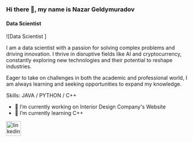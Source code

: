 ### Hi there 👋, my name is Nazar Geldymuradov
#### Data Scientist 
![Data Scientist ]

I am a data scientist with a passion for solving complex problems and driving innovation. I thrive in disruptive fields like AI and cryptocurrency, constantly exploring new technologies and their potential to reshape industries.

Eager to take on challenges in both the academic and professional world, I am always learning and seeking opportunities to expand my knowledge. 

Skills: JAVA / PYTHON / C++

- 🔭 I’m currently working on Interior Design Company's Website 
- 🌱 I’m currently learning C++ 


[<img src='https://cdn.jsdelivr.net/npm/simple-icons@3.0.1/icons/linkedin.svg' alt='linkedin' height='40'>](https://www.linkedin.com/in/https://www.linkedin.com/in/nazargeldy//)  


